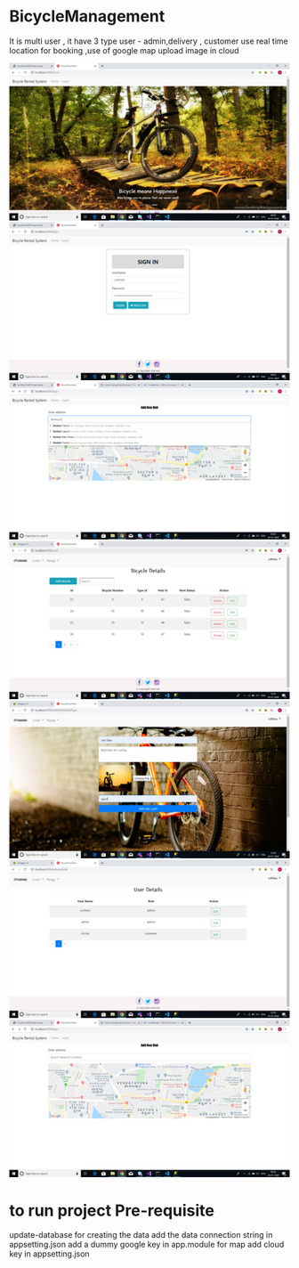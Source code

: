 # BicycleManagement
It is multi user , it have 3 type user - admin,delivery , customer
use real time location for booking ,use of google map
upload image in cloud

![intial page](.\images\1.png)
![alt text](.\images\2.png)
![alt text](.\images\3.png)
![alt text](.\images\4.png)
![alt text](.\images\5.png)
![alt text](.\images\6.png)
![alt text](.\images\7.png)

# to run project Pre-requisite
update-database for creating the data
add the data connection string in appsetting.json
add a dummy google key in app.module for map
add cloud key in appsetting.json
